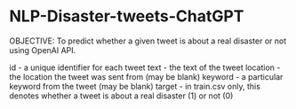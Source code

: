 # NLP-Disaster-tweets-ChatGPT
OBJECTIVE: To predict whether a given tweet is about a real disaster or not using OpenAI API.

id - a unique identifier for each tweet
text - the text of the tweet
location - the location the tweet was sent from (may be blank)
keyword - a particular keyword from the tweet (may be blank)
target - in train.csv only, this denotes whether a tweet is about a real disaster (1) or not (0)
